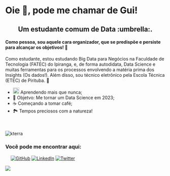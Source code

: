<h1>Oie 👋, pode me chamar de Gui!</h1>

<h2 align ="center">Um estudante comum de Data :umbrella:.</h2>

<h4>Como pessoa, sou aquele cara organizador, que se predispõe e persiste para alcançar os objetivos! 👐 </h4>

Como estudante, estou estudando Big Data para Negócios na Faculdade de Tecnologia (FATEC) do Ipiranga, e, de forma autodidata, Data Science e muitas ferramentas para os processos envolvendo a matéria prima dos Insights (Os dados!). Além disso, sou técnico eletrônico pela Escola Técnica (ETEC) de Pirituba. 📖

- <img src="https://github.com/seanprashad/slackmoji/blob/master/emoji/blob/blob-wine-gif.gif" width="20"> Aprendendo mais que nunca;
- :pushpin: Objetvo: Me tornar um Data Science em 2023;
- ☕ Começando a tomar café; 
- 🏞️ Tempos preciosos com a natureza! 


<a>ㅤ</a>
<p><img align="center" src="https://github-readme-stats.vercel.app/api?username=guilfaria&show_icons=true&locale=en&theme=dark" alt="kterra" /></p>



### Você pode me encontrar aqui:
<a>ㅤ</a>
[![GitHub](https://img.shields.io/badge/github-%23121011.svg?style=for-the-badge&logo=github&logoColor=white&link=https://github.com/GuilFaria)](https://github.com/GuilFaria)      [![LinkedIn](https://img.shields.io/badge/linkedin-%230077B5.svg?style=for-the-badge&logo=linkedin&logoColor=white&link=https:https://www.linkedin.com/in/guilhermegabrielpf/)](https://www.linkedin.com/in/guilhermegabrielpf/)                 [![Twitter](https://img.shields.io/badge/Twitter-%231DA1F2.svg?style=for-the-badge&logo=Twitter&logoColor=white&https://twitter.com/GuilPFaria)](https://twitter.com/GuilPFaria)


<!--🦶FOOTER--> 
<img src="https://raw.githubusercontent.com/trinib/trinib/82213791fa9ff58d3ca768ddd6de2489ec23ffca/images/footer.svg">
